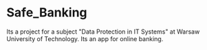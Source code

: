 # Safe_Banking
Its a project for a subject "Data Protection in IT Systems" at Warsaw University of Technology. Its an app for online banking.

